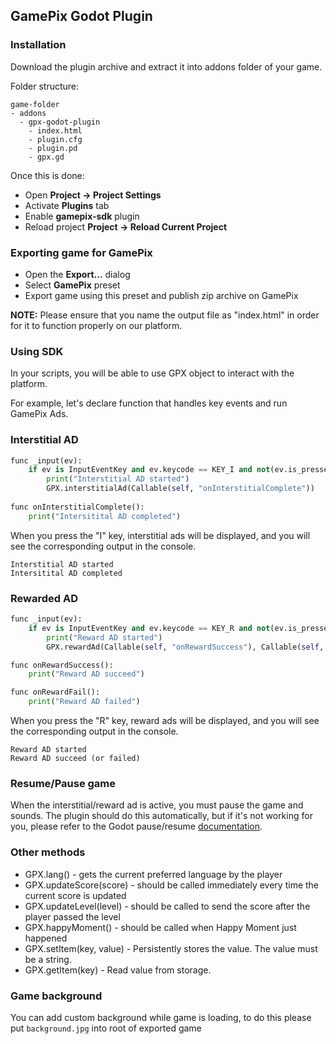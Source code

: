 ## GamePix Godot Plugin

### Installation

Download the plugin archive and extract it into addons folder of your game.

Folder structure:

```
game-folder
- addons
  - gpx-godot-plugin
	- index.html
	- plugin.cfg
	- plugin.pd
	- gpx.gd
```

Once this is done:

* Open **Project -> Project Settings**
* Activate **Plugins** tab
* Enable **gamepix-sdk** plugin
* Reload project **Project -> Reload Current Project**

### Exporting game for GamePix

* Open the **Export...** dialog
* Select **GamePix** preset
* Export game using this preset and publish zip archive on GamePix

**NOTE:** Please ensure that you name the output file as "index.html" in order for it to function properly on our platform.

### Using SDK

In your scripts, you will be able to use GPX object to interact with the platform. 

For example, let's declare function that handles key events and run GamePix Ads.

### Interstitial AD

```python
func _input(ev):
	if ev is InputEventKey and ev.keycode == KEY_I and not(ev.is_pressed()):
		print("Interstitial AD started")
		GPX.interstitialAd(Callable(self, "onInterstitialComplete"))
  
func onInterstitialComplete():
	print("Intersitital AD completed")
```

When you press the "I" key, interstitial ads will be displayed, and you will see the corresponding output in the console.
```
Interstitial AD started
Intersitital AD completed
```

### Rewarded AD

```python
func _input(ev):
	if ev is InputEventKey and ev.keycode == KEY_R and not(ev.is_pressed()):
		print("Reward AD started")
		GPX.rewardAd(Callable(self, "onRewardSuccess"), Callable(self, "onRewardFail"))

func onRewardSuccess():
	print("Reward AD succeed")

func onRewardFail():
	print("Reward AD failed")
```

When you press the "R" key, reward ads will be displayed, and you will see the corresponding output in the console.
```
Reward AD started
Reward AD succeed (or failed)
```

### Resume/Pause game

When the interstitial/reward ad is active, you must pause the game and sounds. The plugin should do this automatically, but if it's not working for you, please refer to the Godot pause/resume [documentation](https://docs.godotengine.org/en/stable/tutorials/scripting/pausing_games.html).

### Other methods

* GPX.lang() - gets the current preferred language by the player
* GPX.updateScore(score) - should be called immediately every time the current score is updated
* GPX.updateLevel(level) - should be called to send the score after the player passed the level
* GPX.happyMoment() - should be called when Happy Moment just happened 
* GPX.setItem(key, value) -  Persistently stores the value. The value must be a string.
* GPX.getItem(key) - Read value from storage.

### Game background

You can add custom background while game is loading, to do this please put `background.jpg` into root of exported game
